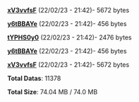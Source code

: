 [**xV3vvfsF**](/data/xV3vvfsF.txt) (22/02/23 - 21:42)- 5672 bytes

[**y6tBBAYe**](/data/y6tBBAYe.txt) (22/02/23 - 21:42)- 456 bytes

[**tYPHS0y0**](/data/tYPHS0y0.txt) (22/02/23 - 21:42)- 2476 bytes

[**y6tBBAYe**](/data/y6tBBAYe.txt) (22/02/23 - 21:42)- 456 bytes

[**xV3vvfsF**](/data/xV3vvfsF.txt) (22/02/23 - 21:42)- 5672 bytes

**Total Datas**: 11378

**Total Size**: 74.04 MB / 74.0 MB